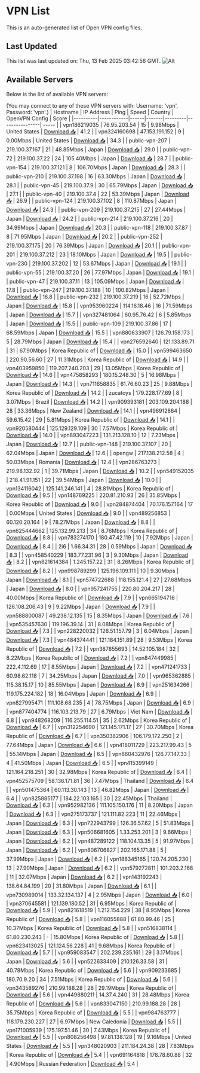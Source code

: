 # VPN List

This is an auto-generated list of Open VPN config files.

## Last Updated

This list was last updated on: Thu, 13 Feb 2025 03:42:56 GMT.
![Alt](https://repobeats.axiom.co/api/embed/186b98318ef1479477931607c1ad7d823f12451f.svg "Repobeats analytics image")

## Available Servers

Below is the list of available VPN servers:

(You may connect to any of these VPN servers with: Username: 'vpn', Password: 'vpn'.)
| Hostname | IP Address | Ping | Speed | Country | OpenVPN Config | Score |
|----------|------------|------|-------|---------|----------------| ----- |
| vpn186219035 | 76.95.203.54 | 15 | 9.98Mbps | United States | [Download 📥](./configs/server_0_US.ovpn) | 41.2 |
| vpn324160698 | 47.153.191.152 | 9 | 0.00Mbps | United States | [Download 📥](./configs/server_1_US.ovpn) | 34.3 |
| public-vpn-207 | 219.100.37.167 | 21 | 48.85Mbps | Japan | [Download 📥](./configs/server_2_JP.ovpn) | 29.0 |
| public-vpn-72 | 219.100.37.22 | 24 | 105.40Mbps | Japan | [Download 📥](./configs/server_3_JP.ovpn) | 28.7 |
| public-vpn-154 | 219.100.37.121 | 8 | 106.70Mbps | Japan | [Download 📥](./configs/server_4_JP.ovpn) | 28.3 |
| public-vpn-210 | 219.100.37.198 | 16 | 63.30Mbps | Japan | [Download 📥](./configs/server_5_JP.ovpn) | 28.1 |
| public-vpn-45 | 219.100.37.9 | 30 | 65.79Mbps | Japan | [Download 📥](./configs/server_6_JP.ovpn) | 27.1 |
| public-vpn-40 | 219.100.37.4 | 22 | 53.39Mbps | Japan | [Download 📥](./configs/server_7_JP.ovpn) | 26.9 |
| public-vpn-124 | 219.100.37.102 | 8 | 110.87Mbps | Japan | [Download 📥](./configs/server_8_JP.ovpn) | 24.3 |
| public-vpn-209 | 219.100.37.215 | 27 | 27.44Mbps | Japan | [Download 📥](./configs/server_9_JP.ovpn) | 24.2 |
| public-vpn-214 | 219.100.37.216 | 20 | 34.99Mbps | Japan | [Download 📥](./configs/server_10_JP.ovpn) | 20.3 |
| public-vpn-118 | 219.100.37.87 | 8 | 71.95Mbps | Japan | [Download 📥](./configs/server_11_JP.ovpn) | 20.2 |
| public-vpn-252 | 219.100.37.175 | 20 | 76.39Mbps | Japan | [Download 📥](./configs/server_12_JP.ovpn) | 20.1 |
| public-vpn-201 | 219.100.37.212 | 23 | 18.10Mbps | Japan | [Download 📥](./configs/server_13_JP.ovpn) | 19.5 |
| public-vpn-230 | 219.100.37.202 | 12 | 53.67Mbps | Japan | [Download 📥](./configs/server_14_JP.ovpn) | 19.1 |
| public-vpn-55 | 219.100.37.20 | 26 | 77.97Mbps | Japan | [Download 📥](./configs/server_15_JP.ovpn) | 19.1 |
| public-vpn-47 | 219.100.37.11 | 13 | 105.09Mbps | Japan | [Download 📥](./configs/server_16_JP.ovpn) | 17.8 |
| public-vpn-247 | 219.100.37.188 | 10 | 100.82Mbps | Japan | [Download 📥](./configs/server_17_JP.ovpn) | 16.8 |
| public-vpn-232 | 219.100.37.219 | 16 | 52.72Mbps | Japan | [Download 📥](./configs/server_18_JP.ovpn) | 15.8 |
| vpn953960224 | 114.16.18.46 | 16 | 71.59Mbps | Japan | [Download 📥](./configs/server_19_JP.ovpn) | 15.7 |
| vpn327481064 | 60.95.76.42 | 6 | 5.85Mbps | Japan | [Download 📥](./configs/server_20_JP.ovpn) | 15.5 |
| public-vpn-109 | 219.100.37.86 | 17 | 68.59Mbps | Japan | [Download 📥](./configs/server_21_JP.ovpn) | 15.5 |
| vpn880633907 | 126.79.158.173 | 5 | 28.79Mbps | Japan | [Download 📥](./configs/server_22_JP.ovpn) | 15.4 |
| vpn276592640 | 121.133.89.71 | 31 | 67.90Mbps | Korea Republic of | [Download 📥](./configs/server_23_KR.ovpn) | 15.0 |
| vpn599463650 | 220.90.56.60 | 27 | 11.31Mbps | Korea Republic of | [Download 📥](./configs/server_24_KR.ovpn) | 14.9 |
| vpn403959850 | 119.207.240.203 | 29 | 13.05Mbps | Korea Republic of | [Download 📥](./configs/server_25_KR.ovpn) | 14.6 |
| vpn475858293 | 180.15.248.30 | 5 | 16.98Mbps | Japan | [Download 📥](./configs/server_26_JP.ovpn) | 14.3 |
| vpn711658835 | 61.76.60.23 | 25 | 9.88Mbps | Korea Republic of | [Download 📥](./configs/server_27_KR.ovpn) | 14.2 |
| zucatoys | 179.228.177.69 | 8 | 3.07Mbps | Brazil | [Download 📥](./configs/server_28_BR.ovpn) | 14.2 |
| vpn909393181 | 203.109.204.188 | 28 | 33.36Mbps | New Zealand | [Download 📥](./configs/server_29_NZ.ovpn) | 14.1 |
| vpn496912864 | 59.6.15.42 | 29 | 5.81Mbps | Korea Republic of | [Download 📥](./configs/server_30_KR.ovpn) | 14.1 |
| vpn920580444 | 125.129.129.109 | 30 | 7.57Mbps | Korea Republic of | [Download 📥](./configs/server_31_KR.ovpn) | 14.0 |
| vpn893047223 | 131.213.128.10 | 12 | 7.23Mbps | Japan | [Download 📥](./configs/server_32_JP.ovpn) | 12.7 |
| public-vpn-148 | 219.100.37.107 | 20 | 62.04Mbps | Japan | [Download 📥](./configs/server_33_JP.ovpn) | 12.6 |
| opengw | 217.138.212.58 | 4 | 50.03Mbps | Romania | [Download 📥](./configs/server_34_RO.ovpn) | 12.4 |
| vpn286763273 | 219.98.132.92 | 1 | 39.71Mbps | Japan | [Download 📥](./configs/server_35_JP.ovpn) | 10.2 |
| vpn549152035 | 218.41.91.151 | 22 | 39.54Mbps | Japan | [Download 📥](./configs/server_36_JP.ovpn) | 10.0 |
| vpn134116042 | 125.141.246.141 | 4 | 28.81Mbps | Korea Republic of | [Download 📥](./configs/server_37_KR.ovpn) | 9.5 |
| vpn148769225 | 220.81.210.93 | 26 | 35.85Mbps | Korea Republic of | [Download 📥](./configs/server_38_KR.ovpn) | 9.0 |
| vpn284874404 | 70.176.157.164 | 17 | 0.00Mbps | United States | [Download 📥](./configs/server_39_US.ovpn) | 9.0 |
| vpn489256853 | 60.120.20.164 | 9 | 78.27Mbps | Japan | [Download 📥](./configs/server_40_JP.ovpn) | 8.8 |
| vpn625444662 | 125.132.99.213 | 34 | 8.76Mbps | Korea Republic of | [Download 📥](./configs/server_41_KR.ovpn) | 8.8 |
| vpn783274170 | 180.47.42.119 | 10 | 7.92Mbps | Japan | [Download 📥](./configs/server_42_JP.ovpn) | 8.4 |
| 2i6 | 1.66.34.31 | 28 | 0.59Mbps | Japan | [Download 📥](./configs/server_43_JP.ovpn) | 8.3 |
| vpn458540229 | 183.77.231.96 | 3 | 9.30Mbps | Japan | [Download 📥](./configs/server_44_JP.ovpn) | 8.2 |
| vpn821614384 | 1.245.157.22 | 31 | 8.26Mbps | Korea Republic of | [Download 📥](./configs/server_45_KR.ovpn) | 8.2 |
| vpn998789299 | 125.196.109.111 | 10 | 9.30Mbps | Japan | [Download 📥](./configs/server_46_JP.ovpn) | 8.1 |
| vpn574722688 | 118.155.121.4 | 27 | 27.68Mbps | Japan | [Download 📥](./configs/server_47_JP.ovpn) | 8.0 |
| vpn957241755 | 220.80.204.217 | 28 | 40.00Mbps | Korea Republic of | [Download 📥](./configs/server_48_KR.ovpn) | 7.9 |
| vpn665194716 | 126.108.206.43 | 9 | 9.22Mbps | Japan | [Download 📥](./configs/server_49_JP.ovpn) | 7.9 |
| vpn588800087 | 49.238.12.135 | 15 | 8.35Mbps | Japan | [Download 📥](./configs/server_50_JP.ovpn) | 7.6 |
| vpn535457630 | 119.196.39.14 | 31 | 8.08Mbps | Korea Republic of | [Download 📥](./configs/server_51_KR.ovpn) | 7.3 |
| vpn228220032 | 126.51.157.79 | 3 | 6.04Mbps | Japan | [Download 📥](./configs/server_52_JP.ovpn) | 7.3 |
| vpn484374441 | 121.184.151.89 | 28 | 9.53Mbps | Korea Republic of | [Download 📥](./configs/server_53_KR.ovpn) | 7.2 |
| vpn387855693 | 14.52.105.184 | 32 | 8.22Mbps | Korea Republic of | [Download 📥](./configs/server_54_KR.ovpn) | 7.2 |
| vpn847449985 | 222.4.112.69 | 17 | 8.55Mbps | Japan | [Download 📥](./configs/server_55_JP.ovpn) | 7.2 |
| vpn471241733 | 60.98.62.118 | 7 | 34.25Mbps | Japan | [Download 📥](./configs/server_56_JP.ovpn) | 7.0 |
| vpn965362885 | 115.38.15.17 | 10 | 85.55Mbps | Japan | [Download 📥](./configs/server_57_JP.ovpn) | 6.9 |
| vpn251634266 | 119.175.224.182 | 18 | 16.04Mbps | Japan | [Download 📥](./configs/server_58_JP.ovpn) | 6.9 |
| vpn827995471 | 111.108.68.235 | 4 | 78.75Mbps | Japan | [Download 📥](./configs/server_59_JP.ovpn) | 6.9 |
| vpn877404774 | 116.103.213.79 | 27 | 6.79Mbps | Viet Nam | [Download 📥](./configs/server_60_VN.ovpn) | 6.8 |
| vpn948268209 | 116.255.114.51 | 35 | 2.62Mbps | Korea Republic of | [Download 📥](./configs/server_61_KR.ovpn) | 6.7 |
| vpn312254690 | 121.145.171.17 | 27 | 30.70Mbps | Korea Republic of | [Download 📥](./configs/server_62_KR.ovpn) | 6.7 |
| vpn350382906 | 106.179.172.250 | 2 | 77.64Mbps | Japan | [Download 📥](./configs/server_63_JP.ovpn) | 6.6 |
| vpn418011729 | 223.217.99.43 | 5 | 55.14Mbps | Japan | [Download 📥](./configs/server_64_JP.ovpn) | 6.5 |
| vpn860432976 | 126.77.147.33 | 4 | 41.50Mbps | Japan | [Download 📥](./configs/server_65_JP.ovpn) | 6.5 |
| vpn415399149 | 121.164.218.251 | 30 | 32.98Mbps | Korea Republic of | [Download 📥](./configs/server_66_KR.ovpn) | 6.4 |
| vpn452575709 | 58.136.171.81 | 36 | 7.47Mbps | Thailand | [Download 📥](./configs/server_67_TH.ovpn) | 6.4 |
| vpn501475364 | 60.113.30.143 | 13 | 46.82Mbps | Japan | [Download 📥](./configs/server_68_JP.ovpn) | 6.4 |
| vpn825885177 | 184.22.103.165 | 30 | 22.45Mbps | Thailand | [Download 📥](./configs/server_69_TH.ovpn) | 6.3 |
| vpn952982136 | 111.105.150.176 | 11 | 8.20Mbps | Japan | [Download 📥](./configs/server_70_JP.ovpn) | 6.3 |
| vpn275173737 | 121.111.82.223 | 11 | 22.46Mbps | Japan | [Download 📥](./configs/server_71_JP.ovpn) | 6.3 |
| vpn722943799 | 126.36.57.62 | 5 | 51.83Mbps | Japan | [Download 📥](./configs/server_72_JP.ovpn) | 6.3 |
| vpn506681605 | 1.33.253.201 | 3 | 9.66Mbps | Japan | [Download 📥](./configs/server_73_JP.ovpn) | 6.2 |
| vpn487289122 | 118.104.13.35 | 5 | 91.97Mbps | Japan | [Download 📥](./configs/server_74_JP.ovpn) | 6.2 |
| vpn806706827 | 202.165.171.88 | 5 | 37.99Mbps | Japan | [Download 📥](./configs/server_75_JP.ovpn) | 6.2 |
| vpn188345165 | 120.74.205.230 | 13 | 27.90Mbps | Japan | [Download 📥](./configs/server_76_JP.ovpn) | 6.2 |
| vpn579272811 | 101.203.2.168 | 11 | 32.07Mbps | Japan | [Download 📥](./configs/server_77_JP.ovpn) | 6.2 |
| vpn143192243 | 138.64.84.199 | 20 | 31.80Mbps | Japan | [Download 📥](./configs/server_78_JP.ovpn) | 6.1 |
| vpn730989014 | 133.32.134.137 | 4 | 2.95Mbps | Japan | [Download 📥](./configs/server_79_JP.ovpn) | 6.0 |
| vpn370645581 | 121.139.180.52 | 31 | 6.95Mbps | Korea Republic of | [Download 📥](./configs/server_80_KR.ovpn) | 5.9 |
| vpn821618519 | 1.212.154.229 | 38 | 8.95Mbps | Korea Republic of | [Download 📥](./configs/server_81_KR.ovpn) | 5.8 |
| vpn116055888 | 61.80.99.46 | 25 | 10.37Mbps | Korea Republic of | [Download 📥](./configs/server_82_KR.ovpn) | 5.8 |
| vpn516838114 | 61.80.230.243 | - | 15.80Mbps | Korea Republic of | [Download 📥](./configs/server_83_KR.ovpn) | 5.8 |
| vpn623413025 | 121.124.56.228 | 41 | 9.68Mbps | Korea Republic of | [Download 📥](./configs/server_84_KR.ovpn) | 5.7 |
| vpn959083547 | 202.239.235.161 | 29 | 3.17Mbps | Japan | [Download 📥](./configs/server_85_JP.ovpn) | 5.6 |
| vpn522633409 | 210.126.33.58 | 31 | 40.78Mbps | Korea Republic of | [Download 📥](./configs/server_86_KR.ovpn) | 5.6 |
| vpn909233685 | 180.70.9.20 | 34 | 7.51Mbps | Korea Republic of | [Download 📥](./configs/server_87_KR.ovpn) | 5.6 |
| vpn343589276 | 210.99.188.28 | 28 | 29.19Mbps | Korea Republic of | [Download 📥](./configs/server_88_KR.ovpn) | 5.6 |
| vpn449880211 | 14.37.4.240 | 31 | 28.48Mbps | Korea Republic of | [Download 📥](./configs/server_89_KR.ovpn) | 5.6 |
| vpn833047150 | 210.99.188.28 | 28 | 35.75Mbps | Korea Republic of | [Download 📥](./configs/server_90_KR.ovpn) | 5.5 |
| vpn984763777 | 118.179.230.227 | 27 | 6.97Mbps | New Caledonia | [Download 📥](./configs/server_91_NC.ovpn) | 5.5 |
| vpn171005939 | 175.197.51.46 | 30 | 7.43Mbps | Korea Republic of | [Download 📥](./configs/server_92_KR.ovpn) | 5.5 |
| vpn808256498 | 97.81.138.128 | 19 | 9.16Mbps | United States | [Download 📥](./configs/server_93_US.ovpn) | 5.5 |
| vpn348020903 | 211.184.24.38 | 28 | 7.83Mbps | Korea Republic of | [Download 📥](./configs/server_94_KR.ovpn) | 5.4 |
| vpn691164818 | 178.78.60.88 | 32 | 4.90Mbps | Russian Federation | [Download 📥](./configs/server_95_RU.ovpn) | 5.4 |
